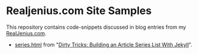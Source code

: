 # Realjenius.com Site Samples

This repository contains code-snippets discussed in blog entries from my [RealJenius.com](http://realjenius.com).

* [series.html](/2012-11-03-jekyll-series-list/series.html) from "[Dirty Tricks: Building an Article Series List With Jekyll](http://realjenius.com/2012/11/03/jekyll-series-list)".
